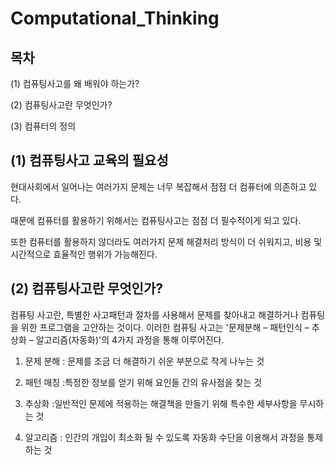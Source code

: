 # Computational_Thinking

## 목차

(1) 컴퓨팅사고를 왜 배워야 하는가?

(2) 컴퓨팅사고란 무엇인가?

(3) 컴퓨터의 정의


## (1) 컴퓨팅사고 교육의 필요성

현대사회에서 일어나는 여러가지 문제는 너무 복잡해서 점점 더 컴퓨터에 의존하고 있다.

때문에 컴퓨터를 활용하기 위해서는 컴퓨팅사고는 점점 더 필수적이게 되고 있다.

또한 컴퓨터를 활용하지 않더라도 여러가지 문제 해결처리 방식이 더 쉬워지고, 비용 및 시간적으로 효율적인 행위가 가능해진다.


## (2) 컴퓨팅사고란 무엇인가?

컴퓨팅 사고란, 특별한 사고패턴과 절차를 사용해서 문제를 찾아내고 해결하거나 컴퓨팅을 위한 프로그램을 고안하는 것이다.
이러한 컴퓨팅 사고는 '문제분해 – 패턴인식 – 추상화 – 알고리즘(자동화)'의 4가지 과정을 통해 이루어진다.

1. 문제 분해 : 문제를 조금 더 해결하기 쉬운 부분으로 작게 나누는 것

2. 패턴 매칭 :특정한 정보를 얻기 위해 요인들 간의 유사점을 찾는 것

3. 추상화 :일반적인 문제에 적용하는 해결책을 만들기 위해 특수한 세부사항을 무시하는 것

4. 알고리즘 : 인간의 개입이 최소화 될 수 있도록 자동화 수단을 이용해서 과정을 통제하는 것
